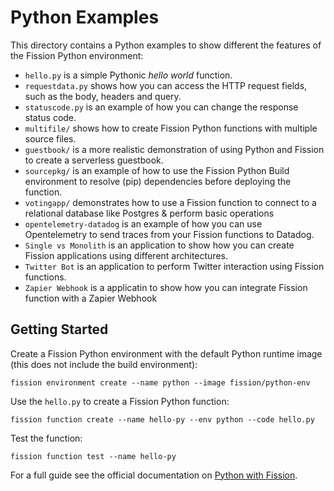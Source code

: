 # Python Examples

This directory contains a Python examples to show different the features of the Fission Python environment:
- `hello.py` is a simple Pythonic _hello world_ function.
- `requestdata.py` shows how you can access the HTTP request fields, such as the body, headers and query.
- `statuscode.py` is an example of how you can change the response status code.
- `multifile/` shows how to create Fission Python functions with multiple source files.
- `guestbook/` is a more realistic demonstration of using Python and Fission to create a serverless guestbook.
- `sourcepkg/` is an example of how to use the Fission Python Build environment to resolve (pip) dependencies 
  before deploying the function.
- `votingapp/` demonstrates how to use a Fission function to connect to a relational database like Postgres & perform basic operations
- `opentelemetry-datadog` is an example of how you can use Opentelemetry to send traces from your Fission functions to Datadog.
- `Single vs Monolith` is an application to show how you can create Fission applications using different architectures.
- `Twitter Bot` is an application to perform Twitter interaction using Fission functions.
- `Zapier Webhook` is a applicatin to show how you can integrate Fission function with a Zapier Webhook
  

## Getting Started

Create a Fission Python environment with the default Python runtime image (this does not include the build environment):

```
fission environment create --name python --image fission/python-env
```

Use the `hello.py` to create a Fission Python function:
```
fission function create --name hello-py --env python --code hello.py 
```

Test the function:
```
fission function test --name hello-py
```

For a full guide see the official documentation on [Python with Fission](https://fission.io/docs/usage/languages/python/).
